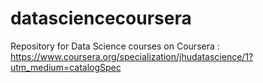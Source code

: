 datasciencecoursera
===================

Repository for Data Science courses on Coursera : https://www.coursera.org/specialization/jhudatascience/1?utm_medium=catalogSpec

